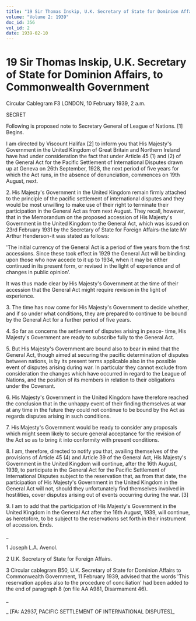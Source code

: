 ```yaml
---
title: "19 Sir Thomas Inskip, U.K. Secretary of State for Dominion Affairs, to Commonwealth Government"
volume: "Volume 2: 1939"
doc_id: 356
vol_id: 2
date: 1939-02-10
---
```


# 19 Sir Thomas Inskip, U.K. Secretary of State for Dominion Affairs, to Commonwealth Government

Circular Cablegram F3 LONDON, 10 February 1939, 2 a.m.

SECRET

Following is proposed note to Secretary General of League of Nations. [1] Begins.

I am directed by Viscount Halifax [2] to inform you that His Majesty's Government in the United Kingdom of Great Britain and Northern Ireland have had under consideration the fact that under Article 45 (1) and (2) of the General Act for the Pacific Settlement of International Disputes drawn up at Geneva on 26th September, 1928, the next period of five years for which the Act runs, in the absence of denunciation, commences on 19th August, next.

2\. His Majesty's Government in the United Kingdom remain firmly attached to the principle of the pacific settlement of international disputes and they would be most unwilling to make use of their right to terminate their participation in the General Act as from next August. They recall, however, that in the Memorandum on the proposed accession of His Majesty's Government in the United Kingdom to the General Act, which was issued on 23rd February 1931 by the Secretary of State for Foreign Affairs-the late Mr Arthur Henderson-it was stated as follows:

'The initial currency of the General Act is a period of five years from the first accessions. Since these took effect in 1929 the General Act will be binding upon those who now accede to it up to 1934, when it may be either continued in its present form, or revised in the light of experience and of changes in public opinion'.

It was thus made clear by His Majesty's Government at the time of their accession that the General Act might require revision in the light of experience.

3\. The time has now come for His Majesty's Government to decide whether, and if so under what conditions, they are prepared to continue to be bound by the General Act for a further period of five years.

4\. So far as concerns the settlement of disputes arising in peace- time, His Majesty's Government are ready to subscribe fully to the General Act.

5\. But His Majesty's Government are bound also to bear in mind that the General Act, though aimed at securing the pacific determination of disputes between nations, is by its present terms applicable also in the possible event of disputes arising during war. In particular they cannot exclude from consideration the changes which have occurred in regard to the League of Nations, and the position of its members in relation to their obligations under the Covenant.

6\. His Majesty's Government in the United Kingdom have therefore reached the conclusion that in the unhappy event of their finding themselves at war at any time in the future they could not continue to be bound by the Act as regards disputes arising in such conditions.

7\. His Majesty's Government would be ready to consider any proposals which might seem likely to secure general acceptance for the revision of the Act so as to bring it into conformity with present conditions.

8\. I am, therefore, directed to notify you that, availing themselves of the provisions of Article 45 (4) and Article 39 of the General Act, His Majesty's Government in the United Kingdom will continue, after the 16th August, 1939, to participate in the General Act for the Pacific Settlement of International Disputes subject to the reservation that, as from that date, the participation of His Majesty's Government in the United Kingdom in the General Act will not, should they unfortunately find themselves involved in hostilities, cover disputes arising out of events occurring during the war. [3]

9\. I am to add that the participation of His Majesty's Government in the United Kingdom in the General Act after the 16th August, 1939, will continue, as heretofore, to be subject to the reservations set forth in their instrument of accession. Ends.

_

1 Joseph L.A. Avenol.

2 U.K. Secretary of State for Foreign Affairs.

3 Circular cablegram B50, U.K. Secretary of State for Dominion Affairs to Commonwealth Government, 11 February 1939, advised that the words 'This reservation applies also to the procedure of conciliation' had been added to the end of paragraph 8 (on file AA A981, Disarmament 46).

_

_ [FA: A2937, PACIFIC SETTLEMENT OF INTERNATIONAL DISPUTES]_
